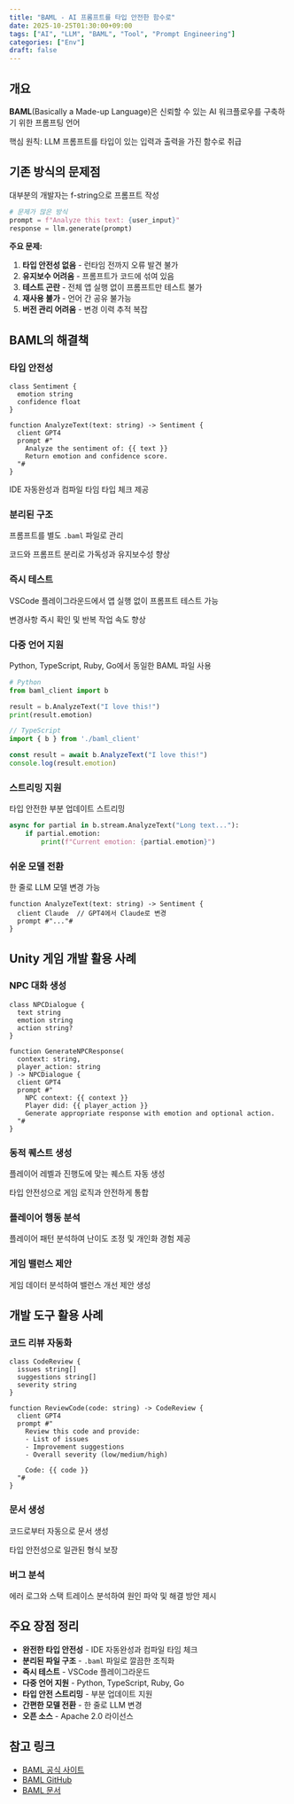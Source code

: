 ```yaml
---
title: "BAML - AI 프롬프트를 타입 안전한 함수로"
date: 2025-10-25T01:30:00+09:00
tags: ["AI", "LLM", "BAML", "Tool", "Prompt Engineering"]
categories: ["Env"]
draft: false
---
```


## 개요

**BAML**(Basically a Made-up Language)은 신뢰할 수 있는 AI 워크플로우를 구축하기 위한 프롬프팅 언어

핵심 원칙: LLM 프롬프트를 타입이 있는 입력과 출력을 가진 함수로 취급

## 기존 방식의 문제점

대부분의 개발자는 f-string으로 프롬프트 작성

```python
# 문제가 많은 방식
prompt = f"Analyze this text: {user_input}"
response = llm.generate(prompt)
```

**주요 문제:**

1. **타입 안전성 없음** - 런타임 전까지 오류 발견 불가
2. **유지보수 어려움** - 프롬프트가 코드에 섞여 있음
3. **테스트 곤란** - 전체 앱 실행 없이 프롬프트만 테스트 불가
4. **재사용 불가** - 언어 간 공유 불가능
5. **버전 관리 어려움** - 변경 이력 추적 복잡

## BAML의 해결책

### 타입 안전성

```baml
class Sentiment {
  emotion string
  confidence float
}

function AnalyzeText(text: string) -> Sentiment {
  client GPT4
  prompt #"
    Analyze the sentiment of: {{ text }}
    Return emotion and confidence score.
  "#
}
```

IDE 자동완성과 컴파일 타임 타입 체크 제공

### 분리된 구조

프롬프트를 별도 `.baml` 파일로 관리

코드와 프롬프트 분리로 가독성과 유지보수성 향상

### 즉시 테스트

VSCode 플레이그라운드에서 앱 실행 없이 프롬프트 테스트 가능

변경사항 즉시 확인 및 반복 작업 속도 향상

### 다중 언어 지원

Python, TypeScript, Ruby, Go에서 동일한 BAML 파일 사용

```python
# Python
from baml_client import b

result = b.AnalyzeText("I love this!")
print(result.emotion)
```

```typescript
// TypeScript
import { b } from './baml_client'

const result = await b.AnalyzeText("I love this!")
console.log(result.emotion)
```

### 스트리밍 지원

타입 안전한 부분 업데이트 스트리밍

```python
async for partial in b.stream.AnalyzeText("Long text..."):
    if partial.emotion:
        print(f"Current emotion: {partial.emotion}")
```

### 쉬운 모델 전환

한 줄로 LLM 모델 변경 가능

```baml
function AnalyzeText(text: string) -> Sentiment {
  client Claude  // GPT4에서 Claude로 변경
  prompt #"..."#
}
```

## Unity 게임 개발 활용 사례

### NPC 대화 생성

```baml
class NPCDialogue {
  text string
  emotion string
  action string?
}

function GenerateNPCResponse(
  context: string,
  player_action: string
) -> NPCDialogue {
  client GPT4
  prompt #"
    NPC context: {{ context }}
    Player did: {{ player_action }}
    Generate appropriate response with emotion and optional action.
  "#
}
```

### 동적 퀘스트 생성

플레이어 레벨과 진행도에 맞는 퀘스트 자동 생성

타입 안전성으로 게임 로직과 안전하게 통합

### 플레이어 행동 분석

플레이어 패턴 분석하여 난이도 조정 및 개인화 경험 제공

### 게임 밸런스 제안

게임 데이터 분석하여 밸런스 개선 제안 생성

## 개발 도구 활용 사례

### 코드 리뷰 자동화

```baml
class CodeReview {
  issues string[]
  suggestions string[]
  severity string
}

function ReviewCode(code: string) -> CodeReview {
  client GPT4
  prompt #"
    Review this code and provide:
    - List of issues
    - Improvement suggestions
    - Overall severity (low/medium/high)

    Code: {{ code }}
  "#
}
```

### 문서 생성

코드로부터 자동으로 문서 생성

타입 안전성으로 일관된 형식 보장

### 버그 분석

에러 로그와 스택 트레이스 분석하여 원인 파악 및 해결 방안 제시

## 주요 장점 정리

- **완전한 타입 안전성** - IDE 자동완성과 컴파일 타임 체크
- **분리된 파일 구조** - `.baml` 파일로 깔끔한 조직화
- **즉시 테스트** - VSCode 플레이그라운드
- **다중 언어 지원** - Python, TypeScript, Ruby, Go
- **타입 안전 스트리밍** - 부분 업데이트 지원
- **간편한 모델 전환** - 한 줄로 LLM 변경
- **오픈 소스** - Apache 2.0 라이선스

## 참고 링크

- [BAML 공식 사이트](https://www.boundaryml.com/)
- [BAML GitHub](https://github.com/BoundaryML/baml)
- [BAML 문서](https://docs.boundaryml.com/)
